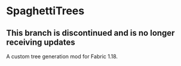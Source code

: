 # SpaghettiTrees

## This branch is discontinued and is no longer receiving updates

A custom tree generation mod for Fabric 1.18.
